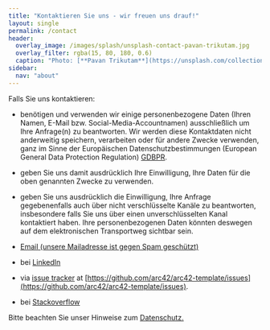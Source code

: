 ```yaml
---
title: "Kontaktieren Sie uns - wir freuen uns drauf!"
layout: single
permalink: /contact
header:
  overlay_image: /images/splash/unsplash-contact-pavan-trikutam.jpg
  overlay_filter: rgba(15, 80, 180, 0.6)
  caption: "Photo: [**Pavan Trikutam**](https://unsplash.com/collections/389099/contact?photo=71CjSSB83Wo)"
sidebar:
  nav: "about"
---
```



Falls Sie uns kontaktieren:

* benötigen und verwenden wir einige personenbezogene Daten (Ihren Namen, E-Mail bzw. Social-Media-Accountnamen)
ausschließlich um Ihre Anfrage(n) zu beantworten. Wir werden diese Kontaktdaten nicht anderweitig speichern, verarbeiten
oder für andere Zwecke verwenden, ganz im Sinne der Europäischen Datenschutzbestimmungen
(European General Data Protection Regulation) [GDBPR](https://en.wikipedia.org/wiki/General_Data_Protection_Regulation).
* geben Sie uns damit ausdrücklich Ihre Einwilligung, Ihre Daten für die oben genannten Zwecke zu verwenden.
* geben Sie uns ausdrücklich die Einwilligung, Ihre Anfrage gegebenenfalls auch über nicht verschlüsselte Kanäle zu beantworten,
insbesondere falls Sie uns über einen unverschlüsselten Kanal kontaktiert haben. 
  Ihre personenbezogenen Daten könnten deswegen auf dem elektronischen Transportweg sichtbar sein.



* <a href="xmxaxixlxtxo:ixnxfxox@xaxrxcx4x2x.xdxe" onmouseover="this.href=this.href.replace(/x/g,'');"><i class="fa fa-fw fa-envelope"></i>Email (unsere Mailadresse ist gegen Spam geschützt)</a>

* bei [<i class="fab fa-fw fa-linkedin" aria-hidden="true"></i> LinkedIn](https://linkedin.com/in/gernotstarke)

* via [<i class="fab fa-fw fa-github"></i>issue tracker](https://github.com/arc42/arc42-template/issues) at [https://github.com/arc42/arc42-template/issues](https://github.com/arc42/arc42-template/issues).
 

* bei [<i class="fab fa-fw fa-stack-overflow"></i>Stackoverflow](https://stackoverflow.com/questions/tagged/arc42)


Bitte beachten Sie unser Hinweise zum <a href="{{ site.baseurl }}/imprint">Datenschutz.</a>


